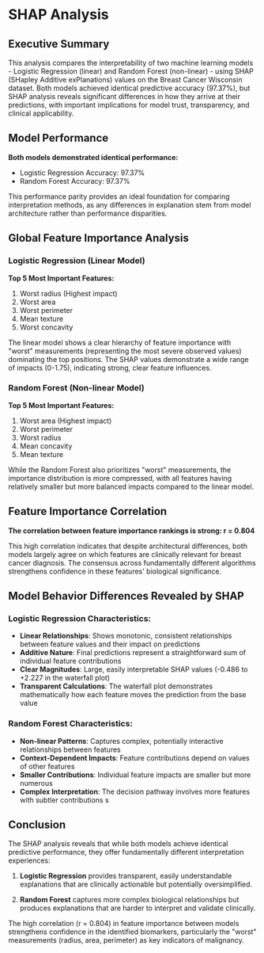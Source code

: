 # SHAP Analysis

## Executive Summary

This analysis compares the interpretability of two machine learning models - Logistic Regression (linear) and Random Forest (non-linear) - using SHAP (SHapley Additive exPlanations) values on the Breast Cancer Wisconsin dataset. Both models achieved identical predictive accuracy (97.37%), but SHAP analysis reveals significant differences in how they arrive at their predictions, with important implications for model trust, transparency, and clinical applicability.

## Model Performance

**Both models demonstrated identical performance:**
- Logistic Regression Accuracy: 97.37%
- Random Forest Accuracy: 97.37%

This performance parity provides an ideal foundation for comparing interpretation methods, as any differences in explanation stem from model architecture rather than performance disparities.

## Global Feature Importance Analysis

### Logistic Regression (Linear Model)
**Top 5 Most Important Features:**
1. Worst radius (Highest impact)
2. Worst area
3. Worst perimeter
4. Mean texture
5. Worst concavity

The linear model shows a clear hierarchy of feature importance with "worst" measurements (representing the most severe observed values) dominating the top positions. The SHAP values demonstrate a wide range of impacts (0-1.75), indicating strong, clear feature influences.

### Random Forest (Non-linear Model)
**Top 5 Most Important Features:**
1. Worst area (Highest impact)
2. Worst perimeter
3. Worst radius
4. Mean concavity
5. Mean texture

While the Random Forest also prioritizes "worst" measurements, the importance distribution is more compressed, with all features having relatively smaller but more balanced impacts compared to the linear model.

## Feature Importance Correlation

**The correlation between feature importance rankings is strong: r = 0.804**

This high correlation indicates that despite architectural differences, both models largely agree on which features are clinically relevant for breast cancer diagnosis. The consensus across fundamentally different algorithms strengthens confidence in these features' biological significance.

## Model Behavior Differences Revealed by SHAP

### Logistic Regression Characteristics:
- **Linear Relationships**: Shows monotonic, consistent relationships between feature values and their impact on predictions
- **Additive Nature**: Final predictions represent a straightforward sum of individual feature contributions
- **Clear Magnitudes**: Large, easily interpretable SHAP values (-0.486 to +2.227 in the waterfall plot)
- **Transparent Calculations**: The waterfall plot demonstrates mathematically how each feature moves the prediction from the base value

### Random Forest Characteristics:
- **Non-linear Patterns**: Captures complex, potentially interactive relationships between features
- **Context-Dependent Impacts**: Feature contributions depend on values of other features
- **Smaller Contributions**: Individual feature impacts are smaller but more numerous
- **Complex Interpretation**: The decision pathway involves more features with subtler contributions
s
## Conclusion

The SHAP analysis reveals that while both models achieve identical predictive performance, they offer fundamentally different interpretation experiences:

1. **Logistic Regression** provides transparent, easily understandable explanations that are clinically actionable but potentially oversimplified.

2. **Random Forest** captures more complex biological relationships but produces explanations that are harder to interpret and validate clinically.

The high correlation (r = 0.804) in feature importance between models strengthens confidence in the identified biomarkers, particularly the "worst" measurements (radius, area, perimeter) as key indicators of malignancy.
